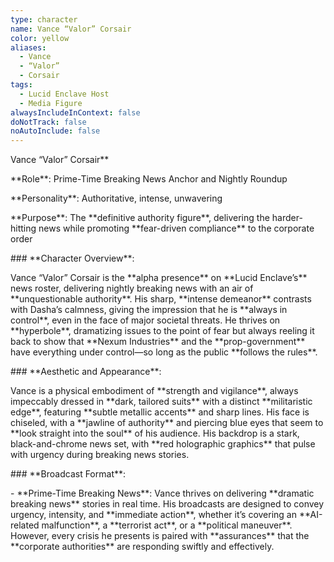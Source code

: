 ```yaml
---
type: character
name: Vance “Valor” Corsair
color: yellow
aliases:
  - Vance
  - “Valor”
  - Corsair
tags:
  - Lucid Enclave Host
  - Media Figure
alwaysIncludeInContext: false
doNotTrack: false
noAutoInclude: false
---
```

Vance “Valor” Corsair\*\*

\*\*Role\*\*: Prime-Time Breaking News Anchor and Nightly Roundup

\*\*Personality\*\*: Authoritative, intense, unwavering

\*\*Purpose\*\*: The \*\*definitive authority figure\*\*, delivering the harder-hitting news while promoting \*\*fear-driven compliance\*\* to the corporate order

\### \*\*Character Overview\*\*:

Vance “Valor” Corsair is the \*\*alpha presence\*\* on \*\*Lucid Enclave’s\*\* news roster, delivering nightly breaking news with an air of \*\*unquestionable authority\*\*. His sharp, \*\*intense demeanor\*\* contrasts with Dasha’s calmness, giving the impression that he is \*\*always in control\*\*, even in the face of major societal threats. He thrives on \*\*hyperbole\*\*, dramatizing issues to the point of fear but always reeling it back to show that \*\*Nexum Industries\*\* and the \*\*prop-government\*\* have everything under control—so long as the public \*\*follows the rules\*\*.

\### \*\*Aesthetic and Appearance\*\*:

Vance is a physical embodiment of \*\*strength and vigilance\*\*, always impeccably dressed in \*\*dark, tailored suits\*\* with a distinct \*\*militaristic edge\*\*, featuring \*\*subtle metallic accents\*\* and sharp lines. His face is chiseled, with a \*\*jawline of authority\*\* and piercing blue eyes that seem to \*\*look straight into the soul\*\* of his audience. His backdrop is a stark, black-and-chrome news set, with \*\*red holographic graphics\*\* that pulse with urgency during breaking news stories.

\### \*\*Broadcast Format\*\*:

\- \*\*Prime-Time Breaking News\*\*: Vance thrives on delivering \*\*dramatic breaking news\*\* stories in real time. His broadcasts are designed to convey urgency, intensity, and \*\*immediate action\*\*, whether it’s covering an \*\*AI-related malfunction\*\*, a \*\*terrorist act\*\*, or a \*\*political maneuver\*\*. However, every crisis he presents is paired with \*\*assurances\*\* that the \*\*corporate authorities\*\* are responding swiftly and effectively.